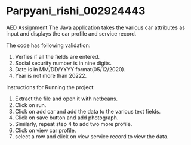 # Parpyani_rishi_002924443
AED Assignment
The Java application takes the various car attributes as input and displays the car profile and service record.

The code has following validation:
 1. Verfies if all the fields are entered.
 2.  Social security number is in nine digits.
 3.  Date is in MM/DD/YYYY format(05/12/2020).
 4.  Year is not more than 20222.
 
 
 Instructions for Running the project:
 1. Extract the file and open it with netbeans.
 2. Click on run.
 3. Click on add car and add the data to the various text fields.
 4. Click on save button and add photograph.
 5. Similarly, repeat step 4 to add two more profile.
 6. Click on view car profile.
 7. select a row and click on view service record to view the data.
